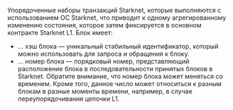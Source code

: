 Упорядоченные наборы транзакций Starknet, которые выполняются с использованием ОС Starknet, что приводит к одному агрегированному изменению состояния, которое затем фиксируется в основном контракте Starknet L1. Блок имеет:

* … хэш блока — уникальный стабильный идентификатор, который можно использовать для запроса и обращения к блоку.
* … номер блока — порядковый номер, представляющий расположение блока в последовательности принятых блоков в Starknet. Обратите внимание, что номер блока может меняться со временем. Кроме того, данное число может относиться к разным блокам в разные моменты времени, например, в случае переупорядочивания цепочки L1.